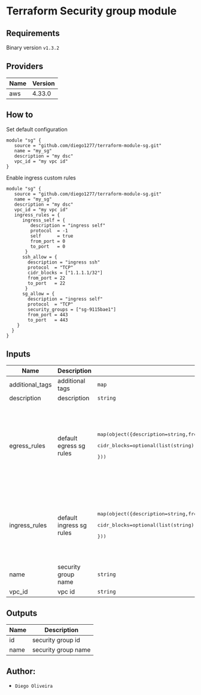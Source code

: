 # Terraform Security group module

## Requirements
Binary version ```v1.3.2```

## Providers

| Name | Version |
|------|---------|
| aws | 4.33.0 |

## How to
Set default configuration
```
module "sg" {
   source = "github.com/diego1277/terraform-module-sg.git"
   name = "my_sg"
   description = "my dsc"
   vpc_id = "my vpc id"
}
```
Enable ingress custom rules
```
module "sg" {
   source = "github.com/diego1277/terraform-module-sg.git"
   name = "my_sg"
   description = "my dsc"
   vpc_id = "my vpc id"   
   ingress_rules = {
      ingress_self = {
         description = "ingress self"
         protocol  = -1
         self      = true
         from_port = 0
         to_port   = 0
       }
      ssh_allow = {
        description = "ingress ssh"
        protocol  = "TCP"
        cidr_blocks = ["1.1.1.1/32"]
        from_port = 22
        to_port   = 22
       }
      sg_allow = {
        description = "ingress self"
        protocol  = "TCP"
        security_groups = ["sg-9115bae1"]
        from_port = 443
        to_port   = 443
    }
  }
}
```
## Inputs

| Name | Description | Type | Default | Required |
|------|-------------|------|---------|:--------:|
| additional\_tags | additional tags | `map` | `{}` | no |
| description | description | `string` | n/a | yes |
| egress\_rules | default egress sg rules | <pre>map(object({description=string,from_port=number,to_port=number,protocol=string,<br>                     cidr_blocks=optional(list(string)),self=optional(bool),security_groups=optional(list(string))<br>  }))</pre> | <pre>{<br>  "egress_default": {<br>    "cidr_blocks": [<br>      "0.0.0.0/0"<br>    ],<br>    "description": "egress default",<br>    "from_port": 0,<br>    "protocol": "-1",<br>    "to_port": 0<br>  }<br>}</pre> | no |
| ingress\_rules | default ingress sg rules | <pre>map(object({description=string,from_port=number,to_port=number,protocol=string,<br>                     cidr_blocks=optional(list(string)),self=optional(bool),security_groups=optional(list(string))<br>  }))</pre> | <pre>{<br>  "ingress_self": {<br>    "description": "ingress self",<br>    "from_port": 0,<br>    "protocol": -1,<br>    "self": true,<br>    "to_port": 0<br>  }<br>}</pre> | no |
| name | security group name | `string` | n/a | yes |
| vpc\_id | vpc id | `string` | n/a | yes |

## Outputs

| Name | Description |
|------|-------------|
| id | security group id |
| name | security group name |

## Author:
- `Diego Oliveira`
